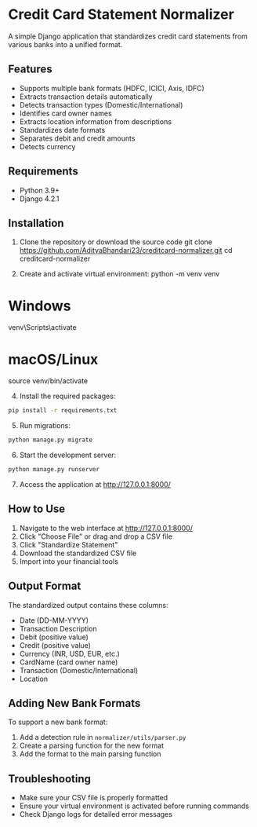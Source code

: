 # Credit Card Statement Normalizer

A simple Django application that standardizes credit card statements from various banks into a unified format.

## Features

- Supports multiple bank formats (HDFC, ICICI, Axis, IDFC)
- Extracts transaction details automatically
- Detects transaction types (Domestic/International)
- Identifies card owner names
- Extracts location information from descriptions
- Standardizes date formats
- Separates debit and credit amounts
- Detects currency

## Requirements

- Python 3.9+
- Django 4.2.1

## Installation

1. Clone the repository or download the source code
git clone https://github.com/AdityaBhandari23/creditcard-normalizer.git
cd creditcard-normalizer

2. Create and activate virtual environment:
python -m venv venv
# Windows
venv\Scripts\activate
# macOS/Linux
source venv/bin/activate



4. Install the required packages:
```bash
pip install -r requirements.txt
```

5. Run migrations:
```bash
python manage.py migrate
```

6. Start the development server:
```bash
python manage.py runserver
```

7. Access the application at http://127.0.0.1:8000/

## How to Use

1. Navigate to the web interface at http://127.0.0.1:8000/
2. Click "Choose File" or drag and drop a CSV file
3. Click "Standardize Statement"
4. Download the standardized CSV file
5. Import into your financial tools

## Output Format

The standardized output contains these columns:
- Date (DD-MM-YYYY)
- Transaction Description
- Debit (positive value)
- Credit (positive value)
- Currency (INR, USD, EUR, etc.)
- CardName (card owner name)
- Transaction (Domestic/International)
- Location

## Adding New Bank Formats

To support a new bank format:
1. Add a detection rule in `normalizer/utils/parser.py`
2. Create a parsing function for the new format
3. Add the format to the main parsing function

## Troubleshooting

- Make sure your CSV file is properly formatted
- Ensure your virtual environment is activated before running commands
- Check Django logs for detailed error messages